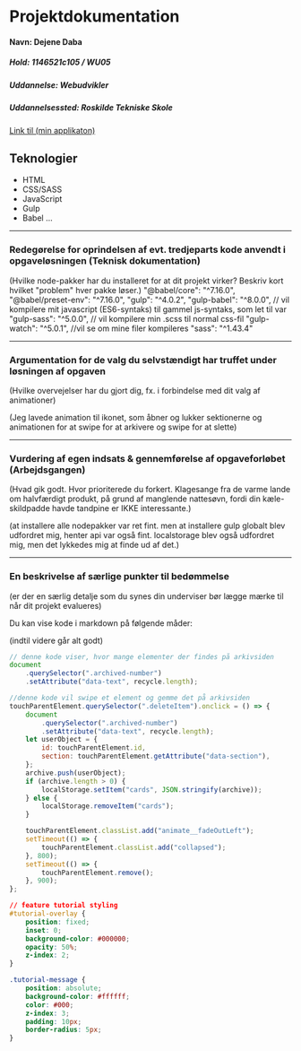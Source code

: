 # Projektdokumentation

#### Navn: Dejene Daba

##### Hold: 1146521c105 / WU05

##### Uddannelse: Webudvikler

##### Uddannelsessted: Roskilde Tekniske Skole

[Link til (min applikaton)](http://nogether.netlify.com/)

## Teknologier

- HTML
- CSS/SASS
- JavaScript
- Gulp
- Babel
  ...

---

### Redegørelse for oprindelsen af evt. tredjeparts kode anvendt i opgaveløsningen (Teknisk dokumentation)

(Hvilke node-pakker har du installeret for at dit projekt virker? Beskriv kort hvilket
"problem" hver pakke løser.)
"@babel/core": "^7.16.0",
"@babel/preset-env": "^7.16.0",
"gulp": "^4.0.2",
"gulp-babel": "^8.0.0", // vil kompilere mit javascript (ES6-syntaks) til gammel js-syntaks, som let til var
"gulp-sass": "^5.0.0", // vil kompilere min .scss til normal css-fil
"gulp-watch": "^5.0.1", //vil se om mine filer kompileres
"sass": "^1.43.4"

---

### Argumentation for de valg du selvstændigt har truffet under løsningen af opgaven

(Hvilke overvejelser har du gjort dig, fx. i forbindelse med dit valg af animationer)

(Jeg lavede animation til ikonet, som åbner og lukker sektionerne og animationen for at swipe
for at arkivere og swipe for at slette)

---

### Vurdering af egen indsats & gennemførelse af opgaveforløbet (Arbejdsgangen)

(Hvad gik godt. Hvor prioriterede du forkert. Klagesange fra de varme lande om halvfærdigt produkt,
på grund af manglende nattesøvn, fordi din kæle-skildpadde havde tandpine er IKKE interessante.)

(at installere alle nodepakker var ret fint. men at installere gulp globalt blev udfordret mig, henter
api var også fint. localstorage blev også udfordret mig, men det lykkedes mig at finde ud af det.)

---

### En beskrivelse af særlige punkter til bedømmelse

(er der en særlig detalje som du synes din underviser bør lægge mærke til når dit projekt evalueres)

Du kan vise kode i markdown på følgende måder:

(indtil videre går alt godt)

```js
// denne kode viser, hvor mange elementer der findes på arkivsiden
document
	.querySelector(".archived-number")
	.setAttribute("data-text", recycle.length);

//denne kode vil swipe et element og gemme det på arkivsiden
touchParentElement.querySelector(".deleteItem").onclick = () => {
	document
		.querySelector(".archived-number")
		.setAttribute("data-text", recycle.length);
	let userObject = {
		id: touchParentElement.id,
		section: touchParentElement.getAttribute("data-section"),
	};
	archive.push(userObject);
	if (archive.length > 0) {
		localStorage.setItem("cards", JSON.stringify(archive));
	} else {
		localStorage.removeItem("cards");
	}

	touchParentElement.classList.add("animate__fadeOutLeft");
	setTimeout(() => {
		touchParentElement.classList.add("collapsed");
	}, 800);
	setTimeout(() => {
		touchParentElement.remove();
	}, 900);
};
```

```css
// feature tutorial styling
#tutorial-overlay {
	position: fixed;
	inset: 0;
	background-color: #000000;
	opacity: 50%;
	z-index: 2;
}

.tutorial-message {
	position: absolute;
	background-color: #ffffff;
	color: #000;
	z-index: 3;
	padding: 10px;
	border-radius: 5px;
}
```
